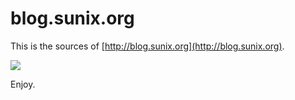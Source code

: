 blog.sunix.org
==========


This is the sources of [http://blog.sunix.org](http://blog.sunix.org).

<a href="https://blog.sunix.org/factory?url=https://github.com/sunix/blog.sunix.org/tree/gh-pages"><img src="https://che.openshift.io/factory/resources/factory-contribute.svg" /></a>


Enjoy.


